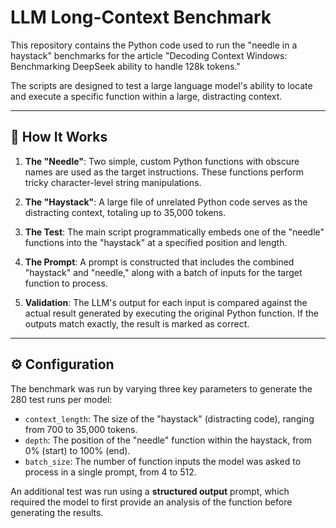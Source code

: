 # LLM Long-Context Benchmark

This repository contains the Python code used to run the "needle in a haystack" benchmarks for the article "Decoding Context Windows: Benchmarking DeepSeek ability to handle 128k tokens."

The scripts are designed to test a large language model's ability to locate and execute a specific function within a large, distracting context.

---

## 🔬 How It Works

1.  **The "Needle"**: Two simple, custom Python functions with obscure names are used as the target instructions. These functions perform tricky character-level string manipulations.

2.  **The "Haystack"**: A large file of unrelated Python code serves as the distracting context, totaling up to 35,000 tokens.

3.  **The Test**: The main script programmatically embeds one of the "needle" functions into the "haystack" at a specified position and length.

4.  **The Prompt**: A prompt is constructed that includes the combined "haystack" and "needle," along with a batch of inputs for the target function to process.

5.  **Validation**: The LLM's output for each input is compared against the actual result generated by executing the original Python function. If the outputs match exactly, the result is marked as correct.

---

## ⚙️ Configuration

The benchmark was run by varying three key parameters to generate the 280 test runs per model:

* `context_length`: The size of the "haystack" (distracting code), ranging from 700 to 35,000 tokens.
* `depth`: The position of the "needle" function within the haystack, from 0% (start) to 100% (end).
* `batch_size`: The number of function inputs the model was asked to process in a single prompt, from 4 to 512.

An additional test was run using a **structured output** prompt, which required the model to first provide an analysis of the function before generating the results.
